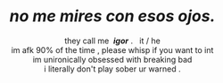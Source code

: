 <div align="center">
  <h1><i>no me mires con esos ojos.</i></h1>
  <p>they call me &nbsp;<b><i>igor</i></b> . &nbsp;&nbsp;it / he
  <br>im afk 90% of the time , please whisp if you want to int
  <br>im unironically obsessed with breaking bad
    <br>i literally don't play sober ur warned .
</div>
